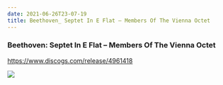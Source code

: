 ```yaml
---
date: 2021-06-26T23-07-19
title: Beethoven_ Septet In E Flat – Members Of The Vienna Octet
---
```

### Beethoven: Septet In E Flat – Members Of The Vienna Octet
https://www.discogs.com/release/4961418

![](dayone-moment://A665AAC384454309B9FA4D060C89F815)
